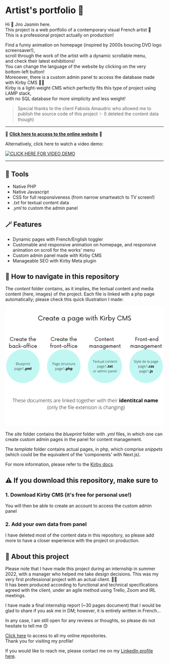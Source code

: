 # Artist's portfolio 🎨

Hi 👋 Jiro Jasmin here.  
This project is a web portfolio of a contemporary visual French artist 🎨  
This is a professional project actually on production!  
  
Find a funny animation on homepage (inspired by 2000s boucing DVD logo screensaver!),  
scroll through the work of the artist with a dynamic scrollable menu,  
and check their latest exhibitions!  
You can change the language of the website by clicking on the very bottom-left button!  
Moreoever, there is a custom admin panel to access the database made with Kirby CMS 👨‍💻  
Kirby is a light-weight CMS which perfectly fits this type of project using LAMP stack,  
with no SQL database for more simplicity and less weight!  
  
> Special thanks to the client Fabiola Amaudric who allowed me to publish the source code of this project ✨ (I deleted the content data though)  
  
---  
  
🚀 **[Click here to access to the online website](https://fabiolaamaudricduchaffaut.fr/)** 🚀  
   
Alternatively, click here to watch a video demo:  
 
[![CLICK HERE FOR VIDEO DEMO](https://img.youtube.com/vi/9_cJaUuS97U/0.jpg)](https://youtu.be/9_cJaUuS97U)
  
---
  
## 🔧 Tools

- Native PHP
- Native Javascript
- CSS for full responsiveness (from narrow smartwatch to TV screen!)
- *.txt* for textual content data
- *.yml* to custom the admin panel

## 🪄 Features

- Dynamic pages with French/English toggler
- Customable and responsive animation on homepage, and responsive animation on scroll for the works' menu
- Custom admin panel made with Kirby CMS
- Manageable SEO with Kirby Meta plugin

## 🧐 How to navigate in this repository

The *content* folder contains, as it implies, the textual content and media content (here, images) of the project. Each file is linked with a php page automatically; please check this quick illustration I made:  

![Creation of a page with Kirby](./kirby-page.png)

The *site* folder contains the *blueprint* folder with *.yml* files, in which one can create custom admin pages in the panel for content management.
  
The *template* folder contains actual pages, in php, which comprise *snippets* (which could be the equivalent of the 'components' with Next.js).  
  
For more information, please refer to the [Kirby docs](https://getkirby.com/docs/guide).  

## ⚠️ If you download this repository, make sure to  

### 1. Download Kirby CMS (it's free for personal use!)  

You will then be able to create an account to access the custom admin panel

### 2. Add your own data from panel  

I have deleted most of the content data in this repository, so please add more to have a closer experience with the project on production.  
  
## 📰 About this project  
  
Please note that I have made this project during an internship in summer 2022, with a manager who helped me take design decisions. This was my very first professional project with an actual client. 👨‍💼  
It has been produced according to functional and technical specifications agreed with the client, under an agile method using Trello, Zoom and IRL meetings.  
 
I have made a final internship report (~30 pages document) that I would be glad to share if you ask me in DM; however, it is entirely written in French...

In any case, I am still open for any reviews or thoughts, so please do not hesitate to tell me 😊

[Click here](https://github.com/jiro-jasmin?tab=repositories) to access to all my online repositories.  
Thank you for visiting my profile!  

If you would like to reach me, please contact me on my [LinkedIn profile here](https://www.linkedin.com/in/jiro-jasmin).
